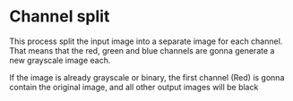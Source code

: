# Channel split

This process split the input image into a separate image for each channel. That means that the red, green and blue channels are gonna generate a new grayscale image each.

If the image is already grayscale or binary, the first channel (Red) is gonna contain the original image, and all other output images will be black
